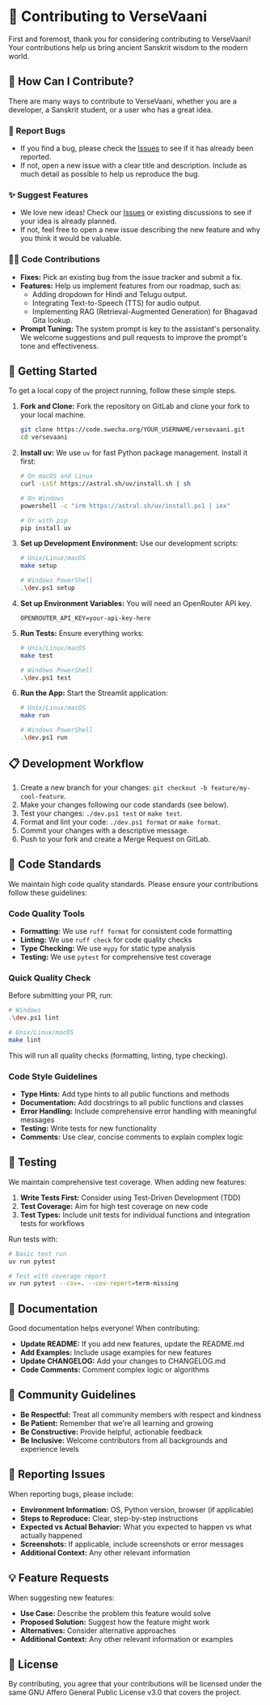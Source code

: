 # 🤝 Contributing to VerseVaani

First and foremost, thank you for considering contributing to VerseVaani! Your contributions help us bring ancient Sanskrit wisdom to the modern world.

## 🌟 How Can I Contribute?

There are many ways to contribute to VerseVaani, whether you are a developer, a Sanskrit student, or a user who has a great idea.

### 🐛 Report Bugs

- If you find a bug, please check the [Issues](https://code.swecha.org/nikhilesh9ix/versevaani/-/issues) to see if it has already been reported.
- If not, open a new issue with a clear title and description. Include as much detail as possible to help us reproduce the bug.

### ✨ Suggest Features

- We love new ideas! Check our [Issues](https://code.swecha.org/nikhilesh9ix/versevaani/-/issues) or existing discussions to see if your idea is already planned.
- If not, feel free to open a new issue describing the new feature and why you think it would be valuable.

### 🧑‍💻 Code Contributions

- **Fixes:** Pick an existing bug from the issue tracker and submit a fix.
- **Features:** Help us implement features from our roadmap, such as:
  - Adding dropdown for Hindi and Telugu output.
  - Integrating Text-to-Speech (TTS) for audio output.
  - Implementing RAG (Retrieval-Augmented Generation) for Bhagavad Gita lookup.
- **Prompt Tuning:** The system prompt is key to the assistant's personality. We welcome suggestions and pull requests to improve the prompt's tone and effectiveness.

## 🚀 Getting Started

To get a local copy of the project running, follow these simple steps.

1. **Fork and Clone:** Fork the repository on GitLab and clone your fork to your local machine.

   ```bash
   git clone https://code.swecha.org/YOUR_USERNAME/versevaani.git
   cd versevaani
   ```

2. **Install uv:** We use `uv` for fast Python package management. Install it first:

   ```bash
   # On macOS and Linux
   curl -LsSf https://astral.sh/uv/install.sh | sh
   
   # On Windows
   powershell -c "irm https://astral.sh/uv/install.ps1 | iex"
   
   # Or with pip
   pip install uv
   ```

3. **Set up Development Environment:** Use our development scripts:

   ```bash
   # Unix/Linux/macOS
   make setup
   
   # Windows PowerShell
   .\dev.ps1 setup
   ```

4. **Set up Environment Variables:** You will need an OpenRouter API key.

   ```env
   OPENROUTER_API_KEY=your-api-key-here
   ```

5. **Run Tests:** Ensure everything works:

   ```bash
   # Unix/Linux/macOS
   make test
   
   # Windows PowerShell
   .\dev.ps1 test
   ```

6. **Run the App:** Start the Streamlit application:

   ```bash
   # Unix/Linux/macOS
   make run
   
   # Windows PowerShell
   .\dev.ps1 run
   ```

## 📋 Development Workflow

1. Create a new branch for your changes: `git checkout -b feature/my-cool-feature`.
2. Make your changes following our code standards (see below).
3. Test your changes: `./dev.ps1 test` or `make test`.
4. Format and lint your code: `./dev.ps1 format` or `make format`.
5. Commit your changes with a descriptive message.
6. Push to your fork and create a Merge Request on GitLab.

## 🎯 Code Standards

We maintain high code quality standards. Please ensure your contributions follow these guidelines:

### Code Quality Tools

- **Formatting:** We use `ruff format` for consistent code formatting
- **Linting:** We use `ruff check` for code quality checks
- **Type Checking:** We use `mypy` for static type analysis
- **Testing:** We use `pytest` for comprehensive test coverage

### Quick Quality Check

Before submitting your PR, run:

```bash
# Windows
.\dev.ps1 lint

# Unix/Linux/macOS  
make lint
```

This will run all quality checks (formatting, linting, type checking).

### Code Style Guidelines

- **Type Hints:** Add type hints to all public functions and methods
- **Documentation:** Add docstrings to all public functions and classes
- **Error Handling:** Include comprehensive error handling with meaningful messages
- **Testing:** Write tests for new functionality
- **Comments:** Use clear, concise comments to explain complex logic

## 🧪 Testing

We maintain comprehensive test coverage. When adding new features:

1. **Write Tests First:** Consider using Test-Driven Development (TDD)
2. **Test Coverage:** Aim for high test coverage on new code
3. **Test Types:** Include unit tests for individual functions and integration tests for workflows

Run tests with:

```bash
# Basic test run
uv run pytest

# Test with coverage report
uv run pytest --cov=. --cov-report=term-missing
```

## 📝 Documentation

Good documentation helps everyone! When contributing:

- **Update README:** If you add new features, update the README.md
- **Add Examples:** Include usage examples for new features
- **Update CHANGELOG:** Add your changes to CHANGELOG.md
- **Code Comments:** Comment complex logic or algorithms

## 🤝 Community Guidelines

- **Be Respectful:** Treat all community members with respect and kindness
- **Be Patient:** Remember that we're all learning and growing
- **Be Constructive:** Provide helpful, actionable feedback
- **Be Inclusive:** Welcome contributors from all backgrounds and experience levels

## 🐛 Reporting Issues

When reporting bugs, please include:

- **Environment Information:** OS, Python version, browser (if applicable)
- **Steps to Reproduce:** Clear, step-by-step instructions
- **Expected vs Actual Behavior:** What you expected to happen vs what actually happened
- **Screenshots:** If applicable, include screenshots or error messages
- **Additional Context:** Any other relevant information

## 💡 Feature Requests

When suggesting new features:

- **Use Case:** Describe the problem this feature would solve
- **Proposed Solution:** Suggest how the feature might work
- **Alternatives:** Consider alternative approaches
- **Additional Context:** Any other relevant information or examples

## 📄 License

By contributing, you agree that your contributions will be licensed under the same GNU Affero General Public License v3.0 that covers the project.
